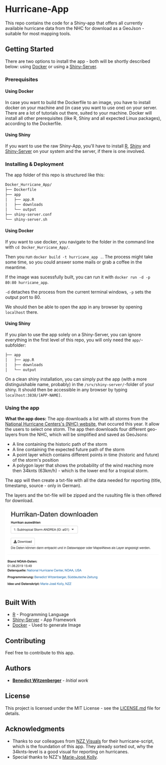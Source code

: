# Hurricane-App

This repo contains the code for a Shiny-app that offers all currently available hurricane data from the NHC for download as a GeoJson - suitable for most mapping tools.

## Getting Started

There are two options to install the app - both will be shortly described below: using [Docker](https://www.docker.com/) or using a [Shiny-Server](https://www.rstudio.com/products/shiny/download-server/).

### Prerequisites

#### Using Docker

In case you want to build the Dockerfile to an image, you have to install docker on your machine and (in case you want to use one) on your server. There are a lot of tutorials out there, suited to your machine. Docker will install all other prerequisites (like R, Shiny and all expected Linux packages), according to the Dockerfile.

#### Using Shiny

If you want to use the raw Shiny-App, you'll have to install [R](https://www.r-project.org/), [Shiny](https://shiny.rstudio.com/) and [Shiny-Server](https://www.rstudio.com/products/shiny/download-server/) on your system and the server, if there is one involved.

### Installing & Deployment

The app folder of this repo is structured like this:

```
Docker_Hurricane_App/
├── Dockerfile
├── app
│   ├── app.R
│   ├── downloads
│   └── output
├── shiny-server.conf
└── shiny-server.sh
```

#### Using Docker

If you want to use docker, you navigate to the folder in the command line with `cd Docker_Hurricane_App/`. 

Then you run `docker build -t hurricane_app .`. The process might take some time, so you could answer some mails or grab a coffee in the meantime.

If the image was sucessfully built, you can run it with `docker run -d -p 80:80 hurricane_app`. 

`-d` detaches the process from the current terminal windows, `-p` sets the output port to 80. 

We should then be able to open the app in any browser by opening `localhost` there.

#### Using Shiny

If you plan to use the app solely on a Shiny-Server, you can ignore everything in the first level of this repo, you will only need the `app/`-subfolder:

```
├── app
│   ├── app.R
│   ├── downloads
│   └── output
```

On a clean shiny installation, you can simply put the app (with a more distinguishable name, probably) in the `/srv/shiny-server/`-folder of your shiny. It should then be accessible in any browser by typing `localhost:3838/[APP-NAME]`.

### Using the app

**What the app does:** The app downloads a list with all storms from the [National Hurricane Centers's (NHC) website](https://www.nhc.noaa.gov/gis/), that occured this year. It allow the users to select one storm. The app then downloads four different geo-layers from the NHC, which will be simplified and saved as GeoJsons:

* A line containing the historic path of the storm
* A line containing the expected future path of the storm
* A point layer which contains different points in time (historic and future) of the storm's position
* A polygon layer that shows the probability of the wind reaching more then 34knts (63km/h) - which is the lower end for a tropical storm.

The app will then create a txt-file with all the data needed for reporting (title, timestamp, source - only in German).

The layers and the txt-file will be zipped and the rusulting file is then offered for download.

![A screenshot from the running app.](app.png)

## Built With

* [R](https://www.r-project.org/) - Programming Language
* [Shiny-Server](https://www.rstudio.com/products/shiny/download-server/) - App Framework
* [Docker](https://www.docker.com/) - Used to generate Image

## Contributing

Feel free to contribute to this app.

## Authors

* **[Benedict Witzenberger](mailto:benedict.witzenberger@sz.de)** - *Initial work*

## License

This project is licensed under the MIT License - see the [LICENSE.md](LICENSE.md) file for details.

## Acknowledgments

* Thanks to our colleagues from [NZZ Visuals](https://github.com/nzzdev/st-methods/tree/master/1825-hurrikan%20kartenmethodik) for their hurricane-script, which is the foundation of this app. They already sorted out, why the 34knts-level is a good visual for reporting on hurricanes. 
* Special thanks to NZZ's [Marie-José Kolly](https://github.com/mkolly).
